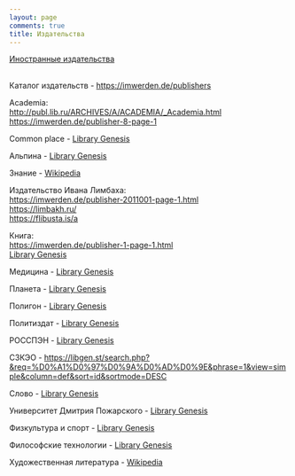 ```yaml
---
layout: page
comments: true
title: Издательства
---
```


[Иностранные издательства](/en/publishers)
<br><br>

Каталог издательств - <https://imwerden.de/publishers>

Academia:<br>
<http://publ.lib.ru/ARCHIVES/A/ACADEMIA/_Academia.html><br>
<https://imwerden.de/publisher-8-page-1>

Common place - [Library Genesis](https://libgen.li/index.php?req=Common+place&columns%5B%5D=p&objects%5B%5D=f&objects%5B%5D=e&objects%5B%5D=s&objects%5B%5D=a&objects%5B%5D=p&objects%5B%5D=w&topics%5B%5D=l&topics%5B%5D=c&topics%5B%5D=f&topics%5B%5D=m&topics%5B%5D=r&topics%5B%5D=s&res=100&filesuns=all&curtab=f&order=year&ordermode=desc)

Альпина - [Library Genesis](https://libgen.li/index.php?req=%D0%90%D0%BB%D1%8C%D0%BF%D0%B8%D0%BD%D0%B0&columns%5B%5D=p&objects%5B%5D=f&objects%5B%5D=e&objects%5B%5D=s&objects%5B%5D=a&objects%5B%5D=p&objects%5B%5D=w&topics%5B%5D=l&topics%5B%5D=c&topics%5B%5D=f&topics%5B%5D=m&topics%5B%5D=r&topics%5B%5D=s&res=100&filesuns=all&curtab=f&order=year&ordermode=desc)

Знание - [Wikipedia](https://ru.wikipedia.org/wiki/%D0%97%D0%BD%D0%B0%D0%BD%D0%B8%D0%B5_(%D0%B8%D0%B7%D0%B4%D0%B0%D1%82%D0%B5%D0%BB%D1%8C%D1%81%D1%82%D0%B2%D0%BE,_%D0%9C%D0%BE%D1%81%D0%BA%D0%B2%D0%B0))

Издательство Ивана Лимбаха:<br>
<https://imwerden.de/publisher-2011001-page-1.html><br>
<https://limbakh.ru/><br>
<https://flibusta.is/a>

Книга:<br>
<https://imwerden.de/publisher-1-page-1.html><br>
[Library Genesis](https://libgen.li/index.php?req=%D0%9A%D0%BD%D0%B8%D0%B3%D0%B0&columns[]=p&objects[]=f&objects[]=e&objects[]=s&objects[]=a&objects[]=p&objects[]=w&topics[]=l&topics[]=c&topics[]=f&topics[]=m&topics[]=r&topics[]=s&res=100&filesuns=all&filesuns=all&filesuns=all&filesuns=all&filesuns=all&filesuns=all&filesuns=all&filesuns=all&curtab=f&order=year&ordermode=asc&filesuns=all&page=5)

Медицина - [Library Genesis](https://libgen.st/search.php?req=%D0%BC%D0%B5%D0%B4%D0%B8%D1%86%D0%B8%D0%BD%D0%B0&open=0&res=25&view=simple&phrase=1&column=publisher)

Планета - [Library Genesis](https://libgen.st/search.php?&req=%D0%9F%D0%BB%D0%B0%D0%BD%D0%B5%D1%82%D0%B0&phrase=1&view=simple&column=publisher&sort=year&sortmode=DESC&page=18)

Полигон - [Library Genesis](https://libgen.st/search.php?req=%D0%BF%D0%BE%D0%BB%D0%B8%D0%B3%D0%BE%D0%BD&lg_topic=libgen&open=0&view=simple&res=25&phrase=1&column=publisher)

Политиздат - [Library Genesis](https://libgen.st/search.php?req=%D0%BF%D0%BE%D0%BB%D0%B8%D1%82%D0%B8%D0%B7%D0%B4%D0%B0%D1%82&lg_topic=libgen&open=0&view=simple&res=25&phrase=1&column=def)

РОССПЭН - [Library Genesis](https://libgen.st/search.php?req=%D0%A0%D0%9E%D0%A1%D0%A1%D0%9F%D0%AD%D0%9D&lg_topic=libgen&open=0&view=simple&res=25&phrase=1&column=def)

СЗКЭО - <https://libgen.st/search.php?&req=%D0%A1%D0%97%D0%9A%D0%AD%D0%9E&phrase=1&view=simple&column=def&sort=id&sortmode=DESC>

Слово - [Library Genesis](https://libgen.st/search.php?&req=%D0%A1%D0%BB%D0%BE%D0%B2%D0%BE&phrase=1&view=simple&column=publisher&sort=year&sortmode=DESC)

Университет Дмитрия Пожарского - [Library Genesis](https://libgen.st/search.php?req=%D0%A3%D0%BD%D0%B8%D0%B2%D0%B5%D1%80%D1%81%D0%B8%D1%82%D0%B5%D1%82+%D0%94%D0%BC%D0%B8%D1%82%D1%80%D0%B8%D1%8F+%D0%9F%D0%BE%D0%B6%D0%B0%D1%80%D1%81%D0%BA%D0%BE%D0%B3%D0%BE&open=0&res=25&view=simple&phrase=1&column=def)

Физкультура и спорт - [Library Genesis](https://libgen.st/search.php?req=%D0%A4%D0%B8%D0%B7%D0%BA%D1%83%D0%BB%D1%8C%D1%82%D1%83%D1%80%D0%B0+%D0%B8+%D1%81%D0%BF%D0%BE%D1%80%D1%82&lg_topic=libgen&open=0&view=simple&res=25&phrase=1&column=publisher)

Философские технологии - [Library Genesis](https://libgen.st/search.php?&req=%D0%A4%D0%B8%D0%BB%D0%BE%D1%81%D0%BE%D1%84%D1%81%D0%BA%D0%B8%D0%B5+%D1%82%D0%B5%D1%85%D0%BD%D0%BE%D0%BB%D0%BE%D0%B3%D0%B8%D0%B8&phrase=1&view=simple&column=series&sort=year&sortmode=DESC)

Художественная литература - [Wikipedia](https://ru.wikipedia.org/wiki/%D0%A5%D1%83%D0%B4%D0%BE%D0%B6%D0%B5%D1%81%D1%82%D0%B2%D0%B5%D0%BD%D0%BD%D0%B0%D1%8F_%D0%BB%D0%B8%D1%82%D0%B5%D1%80%D0%B0%D1%82%D1%83%D1%80%D0%B0_(%D0%B8%D0%B7%D0%B4%D0%B0%D1%82%D0%B5%D0%BB%D1%8C%D1%81%D1%82%D0%B2%D0%BE))